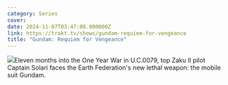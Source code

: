 ```yaml
---
category: Series
cover: 
date: 2024-11-07T03:47:08.000000Z
link: https://trakt.tv/shows/gundam-requiem-for-vengeance
title: "Gundam: Requiem for Vengeance"
---
```


![](https://walter-r2.trakt.tv/images/shows/000/207/118/fanarts/thumb/129a5dc022.jpg)Eleven months into the One Year War in U.C.0079, top Zaku II pilot Captain Solari faces the Earth Federation's new lethal weapon: the mobile suit Gundam.